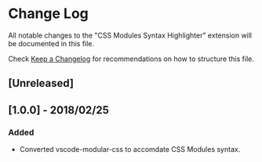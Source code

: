 # Change Log
All notable changes to the "CSS Modules Syntax Highlighter" extension will be documented in this file.

Check [Keep a Changelog](http://keepachangelog.com/) for recommendations on how to structure this file.

## [Unreleased]

## [1.0.0] - 2018/02/25
### Added
* Converted vscode-modular-css to accomdate CSS Modules syntax.
